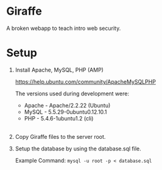 Giraffe
================================================================================

A broken webapp to teach intro web security.

Setup
================================================================================

1. Install Apache, MySQL, PHP (AMP)

   https://help.ubuntu.com/community/ApacheMySQLPHP

   The versions used during development were:
   * Apache - Apache/2.2.22 (Ubuntu)
   * MySQL - 5.5.29-0ubuntu0.12.10.1   
   * PHP - 5.4.6-1ubuntu1.2 (cli)
<br /><br />
2. Copy Giraffe files to the server root. 

3. Setup the database by using the database.sql file. 

   Example Command:
   ```mysql -u root -p < database.sql```
